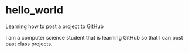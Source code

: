 # hello_world
Learning how to post a project to GitHub

I am a computer science student that is learning GitHub so that I can post past class projects.
